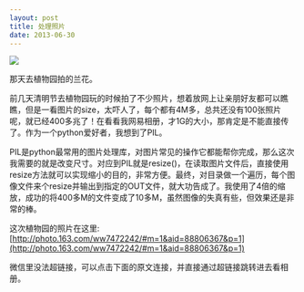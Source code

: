 ```yaml
---
layout: post
title: 处理照片
date: 2013-06-30
---
```


![](http://www.ashliu.com:8080/uploads/62IMG_20130404_114051.jpg)

那天去植物园拍的兰花。

前几天清明节去植物园玩的时候拍了不少照片，想着放网上让亲朋好友都可以瞧瞧，但是一看图片的size，太吓人了，每个都有4M多，总共还没有100张照片呢，就已经400多兆了！在看看我网易相册，才1G的大小，那肯定是不能直接传了。作为一个python爱好者，我想到了PIL。

PIL是python最常用的图片处理库，对图片常见的操作它都能帮你完成，那么这次我需要的就是改变尺寸。对应到PIL就是resize()，在读取图片文件后，直接使用resize方法就可以实现缩小的目的，非常方便。最终，对目录做一个遍历，每个图像文件来个resize并输出到指定的OUT文件，就大功告成了。我使用了4倍的缩放，成功的将400多M的文件变成了10多M，虽然图像的失真有些，但效果还是非常的棒。

这次植物园的照片在这里:[http://photo.163.com/ww7472242/#m=1&aid=88806367&p=1](http://photo.163.com/ww7472242/#m=1&aid=88806367&p=1)

微信里没法超链接，可以点击下面的原文连接，并直接通过超链接跳转进去看相册。


